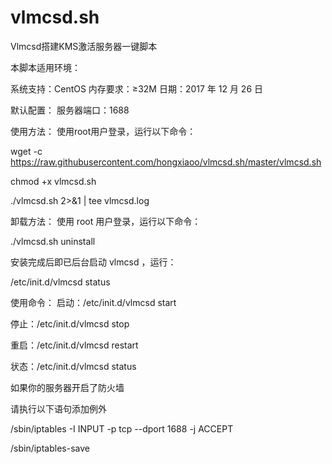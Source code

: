 # vlmcsd.sh
Vlmcsd搭建KMS激活服务器一键脚本

本脚本适用环境：

系统支持：CentOS
内存要求：≥32M
日期：2017 年 12 月 26 日

默认配置：
服务器端口：1688

使用方法：
使用root用户登录，运行以下命令：

wget -c https://raw.githubusercontent.com/hongxiaoo/vlmcsd.sh/master/vlmcsd.sh

chmod +x vlmcsd.sh

./vlmcsd.sh 2>&1 | tee vlmcsd.log

卸载方法：
使用 root 用户登录，运行以下命令：

./vlmcsd.sh uninstall

安装完成后即已后台启动 vlmcsd ，运行：

/etc/init.d/vlmcsd status

使用命令：
启动：/etc/init.d/vlmcsd start

停止：/etc/init.d/vlmcsd stop

重启：/etc/init.d/vlmcsd restart

状态：/etc/init.d/vlmcsd status

如果你的服务器开启了防火墙

请执行以下语句添加例外

/sbin/iptables -I INPUT -p tcp --dport 1688 -j ACCEPT

/sbin/iptables-save

